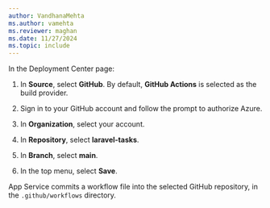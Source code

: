 ```yaml
---
author: VandhanaMehta
ms.author: vamehta
ms.reviewer: maghan
ms.date: 11/27/2024
ms.topic: include
---
```


In the Deployment Center page:

1. In **Source**, select **GitHub**. By default, **GitHub Actions** is selected as the build provider.

1. Sign in to your GitHub account and follow the prompt to authorize Azure.

1. In **Organization**, select your account.

1. In **Repository**, select **laravel-tasks**.

1. In **Branch**, select **main**.

1. In the top menu, select **Save**.

App Service commits a workflow file into the selected GitHub repository, in the `.github/workflows` directory.

